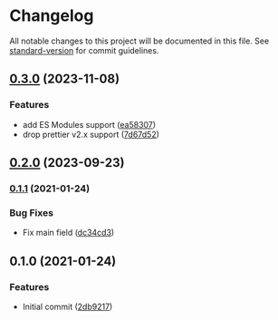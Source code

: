 # Changelog

All notable changes to this project will be documented in this file. See [standard-version](https://github.com/conventional-changelog/standard-version) for commit guidelines.

## [0.3.0](https://github.com/stardust-configs/prettier-config/compare/v0.2.0...v0.3.0) (2023-11-08)


### Features

* add ES Modules support ([ea58307](https://github.com/stardust-configs/prettier-config/commit/ea58307faafa7f6482abb200749e05e14a8c265b))
* drop prettier v2.x support ([7d67d52](https://github.com/stardust-configs/prettier-config/commit/7d67d52070949fb9795eef5290422e3f3f141f74))

## [0.2.0](https://github.com/stardust-configs/prettier-config/compare/v0.1.1...v0.2.0) (2023-09-23)

### [0.1.1](https://github.com/stardust-configs/prettier-config/compare/v0.1.0...v0.1.1) (2021-01-24)


### Bug Fixes

* Fix main field ([dc34cd3](https://github.com/stardust-configs/prettier-config/commit/dc34cd32391588dd256dc2d6d07f91beeff0e277))

## 0.1.0 (2021-01-24)


### Features

* Initial commit ([2db9217](https://github.com/stardust-configs/prettier-config/commit/2db921792f74aa0199cf47ee1af19d4f73965a4d))
